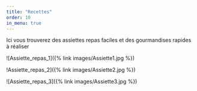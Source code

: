 ```yaml
---
title: "Recettes"
order: 10
in_menu: true
---
```

Ici vous trouverez des assiettes repas faciles et des gourmandises rapides à réaliser 

![Assiette_repas_1]({% link images/Assiette1.jpg %})

!Assiette_repas_2]({% link images/Assiette2.jpg %})

![Assiette_repas_3]({% link images/Assiette3.jpg %}) 